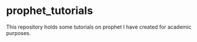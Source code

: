 # prophet_tutorials
This repository holds some tutorials on prophet I have created for academic purposes.
